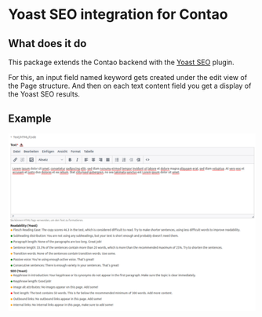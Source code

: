 # Yoast SEO integration for Contao

## What does it do
This package extends the Contao backend with the [Yoast SEO](https://github.com/Yoast/YoastSEO.js) plugin.

For this, an input field named keyword gets created under the edit view of the Page structure.
And then on each text content field you get a display of the Yoast SEO results.

## Example
![Preview of the Contao admin panel](doc/preview.png) 